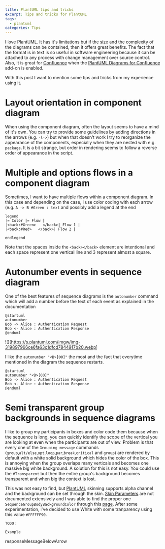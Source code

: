 ```yaml
---
title: PlantUML tips and tricks
excerpt: Tips and tricks for PlantUML
tags: 
  - plantuml
categories: Tips
---
```


I love [PlantUML]. It has it's limitations but if the size and the complexity of the diagrams can be contained, then it offers great benefits. The fact that the format is in text is so useful in software engineering because it can be attached to any process with change management over source control. Also, it is great for [Confluence] when the [PlantUML Diagrams for Confluence] add-on is enabled.

With this post I want to mention some tips and tricks from my experience using it.

# Layout orientation in component diagram
When using the component diagram, often the layout seems to have a mind of it's own. You can try to provide some guidelines by adding directions in the arrows (e.g. `-l->`) but when that doesn't work I try to reorganize the appearance of the components, especially when they are nested with e.g. `package`. It is a bit strange, but order in rendering seems to follow a reverse order of appearance in the script.

# Multiple and options flows in a component diagram
Sometimes, I want to have multiple flows within a component diagram. In this case and depending on the case, I use color coding with each arrow (e.g. `A -> B #Green : text` and possibly add a legend at the end

```
legend
|= Color |= Flow |
|<back:#Green>   </back>| Flow 1 |
|<back:#Red>   </back>| Flow 2 |

endlegend
```
Note that the spaces inside the `<back></back>` element are intentional and each space represent one vertical line and 3 represent almost a square.

# Autonumber events in sequence diagram

One of the best features of sequence diagrams is the `autonumber` command which will add a number before the text of each event as explained in the documentation

```
@startuml
autonumber
Bob -> Alice : Authentication Request
Bob <- Alice : Authentication Response
@enduml
```
!()[https://s.plantuml.com/imgw/img-319897966ce6fa63c1dfcd7844917b20.webp]

I like the `autonumber "<B>[00]"` the most and the fact that everytime mentioned in the diagram the sequence restarts.

```
@startuml
autonumber "<B>[00]"
Bob -> Alice : Authentication Request
Bob <- Alice : Authentication Response
@enduml
```

# Semi transparent group backgrounds in sequence diagrams

I like to group my participants in boxes and color code them because when the sequence is long, you can quickly identify the scope of the vertical you are looking at even when the participants are out of view. Problem is that every one of the `Grouping message` commands (`group`,`alt/else`,`opt`,`loop`,`par`,`break`,`critical` and `group`) are rendered by default with a white solid background which hides the color of the box. This is annoying when the group overlaps many verticals and becomes one massive big white background. A solution for this is not easy. You could use the `#Transparent` but then the entire group's background becomes transparent and when big the context is lost.

This was not easy to find, but [PlantUML] skinning supports alpha channel and the background can be set through the skin. [Skin Parameters] are not  documented extensively and I was able to find the proper one `SequenceGroupBodyBackgroundColor` through this [page][All Skin Parameters]. After some experimentation, I've decided to use White with some tranparency using this value `#FFFFFF90`.


```
TODO:

Example

```





responseMessageBelowArrow




[PlantUML]: https://plantuml.com/
[Confluence]: https://www.atlassian.com/software/confluence
[PlantUML Diagrams for Confluence]: https://marketplace.atlassian.com/apps/1215115/plantuml-diagrams-for-confluence?hosting=cloud&tab=overview
[Skin Parameters]: https://plantuml.com/skinparam
[All Skin Parameters]: https://plantuml-documentation.readthedocs.io/en/latest/formatting/all-skin-params.html